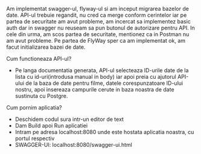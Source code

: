 Am implementat swagger-ul, flyway-ul si am inceput migrarea bazelor de date.
API-ul trebuie regandit, nu cred ca merge conform cerintelor iar pe partea de securitate am avut probleme, am incercat sa implementez basic auth dar in swagger nu reuseam sa pun butonul de autorizare pentru API. In cele din urma, am scos partea de securitate, mentionez ca in Postman nu am avut probleme. Pe partea de FlyWay sper ca am implementat ok, am facut initializarea bazei de date. 

Cum functioneaza API-ul?

- Pe langa documentatia generata, API-ul selecteaza ID-urile date de la lista cu id-uri(introdusa manual in body) iar apoi preia cu ajutorul API-ului de la baza de date pentru filme, datele corespunzatoare ID-ului nostru, apoi insereaza campurile cerute in baza noastra de date sustinuta cu Postgre. 


Cum pornim aplicatia?
  - Deschidem codul sura intr-un editor de text
  - Dam Build apoi Run aplicatiei
  - Intram pe adresa localhost:8080 unde este hostata aplicatia noastra, cu portul respectiv
  - SWAGGER-UI: localhost:8080/swagger-ui.html
  
